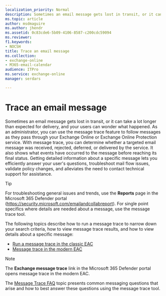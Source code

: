```yaml
---
localization_priority: Normal
description: Sometimes an email message gets lost in transit, or it can take a lot longer than expected for delivery, and your users can wonder what happened. As an administrator, you can use the message trace feature to follow messages as they pass through your Exchange Online or Exchange Online Protection service. With message tracing, you can determine whether a targeted email message was received, rejected, deferred, or delivered by the service. It also shows what events have occurred to the message before reaching its final status. Getting detailed information about a specific message lets you efficiently answer your user's questions, troubleshoot mail flow issues, validate policy changes, and alleviates the need to contact technical support for assistance.
ms.topic: article
author: msdmaguire
ms.author: jhendr
ms.assetid: 0c83cde6-5b09-4106-8587-c200cdc59094
ms.reviewer: 
f1.keywords:
- NOCSH
title: Trace an email message
ms.collection: 
- exchange-online
- M365-email-calendar
audience: ITPro
ms.service: exchange-online
manager: serdars

---
```


# Trace an email message

Sometimes an email message gets lost in transit, or it can take a lot longer than expected for delivery, and your users can wonder what happened. As an administrator, you can use the message trace feature to follow messages as they pass through your Exchange Online or Exchange Online Protection service. With message trace, you can determine whether a targeted email message was received, rejected, deferred, or delivered by the service. It also shows what events have occurred to the message before reaching its final status. Getting detailed information about a specific message lets you efficiently answer your user's questions, troubleshoot mail flow issues, validate policy changes, and alleviates the need to contact technical support for assistance.

> [!TIP]
> For troubleshooting general issues and trends, use the **Reports** page in the Microsoft 365 Defender portal (<https://security.microsoft.com/emailandcollabreport>). For single point specifics where details are needed about a message, use the message trace tool.

The following topics describe how to run a message trace to narrow down your search criteria, how to view message trace results, and how to view details about a specific message:

- [Run a message trace in the classic EAC](run-a-message-trace-and-view-results.md)
- [Message trace in the modern EAC](message-trace-modern-eac.md)

> [!NOTE]
> The **Exchange message trace** link in the Microsoft 365 Defender portal opens message trace in the modern EAC.

The [Message Trace FAQ](message-trace-faq.md) topic presents common messaging questions that arise and how to best answer these questions using the message trace tool.
